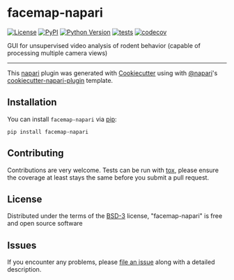 # facemap-napari

[![License](https://img.shields.io/pypi/l/facemap-napari.svg?color=green)](https://github.com/Atika-Syeda/facemap-napari/raw/master/LICENSE)
[![PyPI](https://img.shields.io/pypi/v/facemap-napari.svg?color=green)](https://pypi.org/project/facemap-napari)
[![Python Version](https://img.shields.io/pypi/pyversions/facemap-napari.svg?color=green)](https://python.org)
[![tests](https://github.com/Atika-Syeda/facemap-napari/workflows/tests/badge.svg)](https://github.com/Atika-Syeda/facemap-napari/actions)
[![codecov](https://codecov.io/gh/Atika-Syeda/facemap-napari/branch/master/graph/badge.svg)](https://codecov.io/gh/Atika-Syeda/facemap-napari)

GUI for unsupervised video analysis of rodent behavior (capable of processing multiple camera views)

----------------------------------

This [napari] plugin was generated with [Cookiecutter] using with [@napari]'s [cookiecutter-napari-plugin] template.

<!--
Don't miss the full getting started guide to set up your new package:
https://github.com/napari/cookiecutter-napari-plugin#getting-started

and review the napari docs for plugin developers:
https://napari.org/docs/plugins/index.html
-->

## Installation

You can install `facemap-napari` via [pip]:

    pip install facemap-napari

## Contributing

Contributions are very welcome. Tests can be run with [tox], please ensure
the coverage at least stays the same before you submit a pull request.

## License

Distributed under the terms of the [BSD-3] license,
"facemap-napari" is free and open source software

## Issues

If you encounter any problems, please [file an issue] along with a detailed description.

[napari]: https://github.com/napari/napari
[Cookiecutter]: https://github.com/audreyr/cookiecutter
[@napari]: https://github.com/napari
[MIT]: http://opensource.org/licenses/MIT
[BSD-3]: http://opensource.org/licenses/BSD-3-Clause
[GNU GPL v3.0]: http://www.gnu.org/licenses/gpl-3.0.txt
[GNU LGPL v3.0]: http://www.gnu.org/licenses/lgpl-3.0.txt
[Apache Software License 2.0]: http://www.apache.org/licenses/LICENSE-2.0
[Mozilla Public License 2.0]: https://www.mozilla.org/media/MPL/2.0/index.txt
[cookiecutter-napari-plugin]: https://github.com/napari/cookiecutter-napari-plugin
[file an issue]: https://github.com/Atika-Syeda/facemap-napari/issues
[napari]: https://github.com/napari/napari
[tox]: https://tox.readthedocs.io/en/latest/
[pip]: https://pypi.org/project/pip/
[PyPI]: https://pypi.org/

